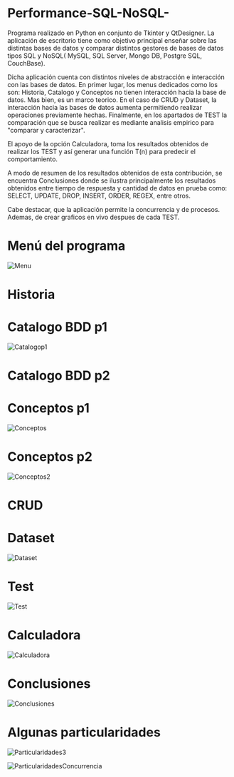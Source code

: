 # Performance-SQL-NoSQL-

Programa realizado en Python en conjunto de Tkinter y QtDesigner. La aplicación de escritorio tiene como objetivo principal enseñar sobre las distintas bases de datos y comparar distintos gestores de bases de datos tipos SQL y NoSQL( MySQL, SQL Server, Mongo DB, Postgre SQL, CouchBase).

Dicha aplicación cuenta con distintos niveles de abstracción e interacción con las bases de datos. En primer lugar, los menus dedicados como los son: Historia, Catalogo y Conceptos no tienen interacción hacia la base de datos. Mas bien, es un marco teorico. En el caso de CRUD y Dataset, la interacción hacia las bases de datos aumenta permitiendo realizar operaciones previamente hechas. Finalmente, en los apartados de TEST la comparación que se busca realizar es mediante analisis empirico para "comparar y caracterizar".

El apoyo de la opción Calculadora, toma los resultados obtenidos de realizar los TEST y así generar una función T(n) para predecir el comportamiento.

A modo de resumen de los resultados obtenidos de esta contribución, se encuentra Conclusiones donde se ilustra principalmente los resultados obtenidos entre tiempo de respuesta y cantidad de datos en prueba como: SELECT, UPDATE, DROP, INSERT, ORDER, REGEX, entre otros.

Cabe destacar, que la aplicación permite la concurrencia y de procesos. Ademas, de crear graficos en vivo despues de cada TEST.


# Menú del programa

![Menu](https://user-images.githubusercontent.com/63252693/193137653-e4ef4f4f-3cb5-4fdb-8f00-8bce5ad4e2dc.gif)


# Historia


# Catalogo BDD p1
![Catalogop1](https://user-images.githubusercontent.com/63252693/193140236-307dc299-20c6-4046-b243-aa0260c0b13a.gif)


# Catalogo BDD p2

# Conceptos p1
![Conceptos](https://user-images.githubusercontent.com/63252693/193140165-647d9c02-fdfc-46ea-a832-45824416f311.gif)


# Conceptos p2
![Conceptos2](https://user-images.githubusercontent.com/63252693/193140148-ec1ab799-5e7c-4f73-9367-d24c9e649fae.gif)


# CRUD


# Dataset
![Dataset](https://user-images.githubusercontent.com/63252693/193140047-33de66f3-4d68-4798-a607-a6b8294b57ca.gif)


# Test
![Test](https://user-images.githubusercontent.com/63252693/193140001-8d692e15-622a-4297-8846-f0d24ec90ee7.gif)


# Calculadora
![Calculadora](https://user-images.githubusercontent.com/63252693/193139895-5ef15ce2-6eda-4bfc-a85b-b2677fa102c0.gif)


# Conclusiones
![Conclusiones](https://user-images.githubusercontent.com/63252693/193139874-6c00dcee-1bd9-4c9f-bf7b-407d86d3f42c.gif)


# Algunas particularidades
![Particularidades3](https://user-images.githubusercontent.com/63252693/193143798-83278bec-05c0-4573-9b58-05bd40119d4d.gif)

![ParticularidadesConcurrencia](https://user-images.githubusercontent.com/63252693/193143808-39750246-e732-4dca-a62e-bf00fa25381a.gif)























